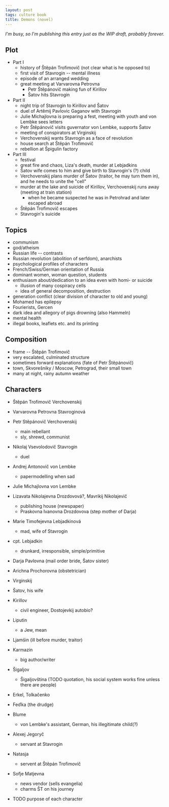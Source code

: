 ```yaml
---
layout: post
tags: culture book
title: Demons (novel)
---
```


*I'm busy, so I'm publishing this entry just as the WIP draft, probably
forever.*

## Plot

- Part I
	- history of Štěpán Trofimovič (not clear what is he opposed to)
	- first visit of Stavrogin -- mental illness
	- episode of an arranged wedding
	- great meeting at Varvarovna Petrovna
		- Petr Štěpánovič making fun of Kirillov
		- Šatov hits Stavrogin
- Part II
	- night trip of Stavrogin to Kirillov and Šatov
	- duel of Artěmij Pavlovic Gaganov with Stavrogin
	- Julie Michajlovna is preparing a fest, meeting with youth and von
	  Lembke sees letters
	- Petr Štěpánovič visits guvernator von Lembke, supports Šatov
	- meeting of conspirators at Virginskij
	- Verchovenskij wants Stavrogin as a face of revolution
	- house search at Štěpán Trofimovič
	- rebellion at Špigulin factory
- Part III
	- festival
	- great fire and chaos, Liza's death, murder at Lebjadkins
	- Šatov wife comes to him and give birth to Stavrogin's (?) child
	- Verchovenskij plans murder of Šatov (traitor, he may turn them in),
	  and he needs to unite the "cell"
	- murder at the lake and suicide of Kirillov, Verchovenskij runs away
	  (meeting at train station)
		- when he became suspected he was in Petrohrad and later
		  escaped abroad
	- Štěpán Trofimovič escapes 
	- Stavrogin's suicide

## Topics
- communism
- god/atheism
- Russian life -- contrasts
- Russian revolution (abolition of serfdom), anarchists
- psychological profiles of characters
- French/Swiss/German orientation of Russia
- dominant women, woman question, students
- enthusiasm about/dedication to an idea even with homi- or suicide
	- illusion of many cospiracy cells
	- idea of general decomposition, destruction
- generation conflict (clear division of character to old and young)
- Mohamed has epilepsy
- Fourierists, Gercen
- dark idea and allegory of pigs drowning (also Hammeln)
- mental health
- illegal books, leaflets etc. and its printing


## Composition
- frame -- Štěpán Trofimovič
- very escalated, culminated structure
- sometimes forward explanations (fate of Petr Štěpánovič)
- town, Skvorešniky / Moscow, Petrograd, their small town
- many at night, rainy autumn weather

## Characters

- Štěpán Trofimovič Verchovenskij
- Varvarovna Petrovna Stavroginová

- Petr Stěpánovič Verchovenskij
	- main rebellant
	- sly, shrewd, communist
- Nikolaj Vsevolodovič Stavrogin
	- duel

- Andrej Antonovič von Lembke
	- papermodelling when sad
- Julie Michajlovna von Lembke

- Lizavata Nikolajevna Drozdovová?, Mavrikij Nikolajevič
	- publishing house (newspaper)
	- Praskovna Ivanovna Drozdovova (step mother of Darja)

- Marie Timofejevna Lebjadkinová
	- mad, wife of Stavrogin
- cpt. Lebjadkin
	- drunkard, irresponsible, simple/primitive

- Darja Pavlovna (mail order bride, Šatov sister)

- Arichna Prochorovna (obstetrician)
- Virginskij
- Šatov, his wife
- Kirillov
	- civil engineer, Dostojevkij autobio?
- Liputin
	- a Jew, mean
- Ljamšin (ill before murder, traitor)
- Karmazin
	- big author/writer
- Šigaljov
	- Šigaljovština (TODO quotation, his social system works fine unless
	  there are people)
- Erkel, Tolkačenko

- Feďka (the drudge)

- Blume
	- von Lembke's assistant, German, his illegitimate child(?)
- Alexej Jegoryč
	- servant at Stavrogin
- Natasja
	- servent at Štěpán Trofimovič
- Sofje Matjevna
	- news vendor (sells evangelia)
	- charms ŠT on his journey


- TODO purpose of each character
